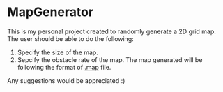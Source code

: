 # MapGenerator
This is my personal project created to randomly generate a 2D grid map.
The user should be able to do the following:
  1. Specify the size of the map.
  2. Sepcify the obstacle rate of the map.
The map generated will be following the format of [.map](https://movingai.com/benchmarks/formats.html) file.

Any suggestions would be appreciated :)
